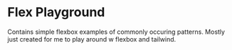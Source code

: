 # Flex Playground

Contains simple flexbox examples of commonly occuring patterns. Mostly just created for me to play around w flexbox and tailwind.
